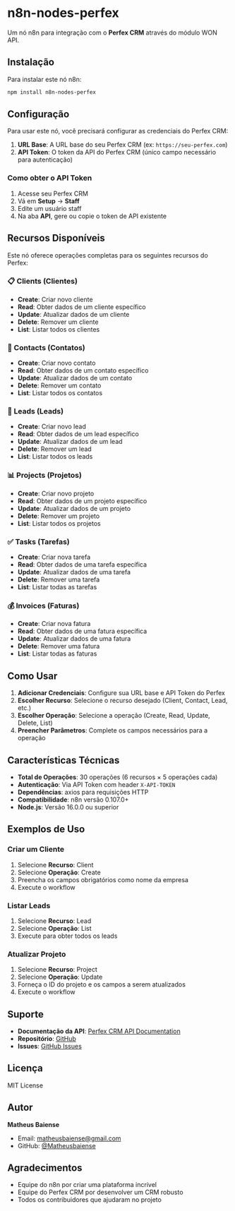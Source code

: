 # n8n-nodes-perfex

Um nó n8n para integração com o **Perfex CRM** através do módulo WON API.

## Instalação

Para instalar este nó n8n:

```bash
npm install n8n-nodes-perfex
```

## Configuração

Para usar este nó, você precisará configurar as credenciais do Perfex CRM:

1. **URL Base**: A URL base do seu Perfex CRM (ex: `https://seu-perfex.com`)
2. **API Token**: O token da API do Perfex CRM (único campo necessário para autenticação)

### Como obter o API Token

1. Acesse seu Perfex CRM
2. Vá em **Setup** → **Staff**
3. Edite um usuário staff
4. Na aba **API**, gere ou copie o token de API existente

## Recursos Disponíveis

Este nó oferece operações completas para os seguintes recursos do Perfex:

### 📋 Clients (Clientes)
- **Create**: Criar novo cliente
- **Read**: Obter dados de um cliente específico
- **Update**: Atualizar dados de um cliente
- **Delete**: Remover um cliente
- **List**: Listar todos os clientes

### 👤 Contacts (Contatos)
- **Create**: Criar novo contato
- **Read**: Obter dados de um contato específico
- **Update**: Atualizar dados de um contato
- **Delete**: Remover um contato
- **List**: Listar todos os contatos

### 🎯 Leads (Leads)
- **Create**: Criar novo lead
- **Read**: Obter dados de um lead específico
- **Update**: Atualizar dados de um lead
- **Delete**: Remover um lead
- **List**: Listar todos os leads

### 📊 Projects (Projetos)
- **Create**: Criar novo projeto
- **Read**: Obter dados de um projeto específico
- **Update**: Atualizar dados de um projeto
- **Delete**: Remover um projeto
- **List**: Listar todos os projetos

### ✅ Tasks (Tarefas)
- **Create**: Criar nova tarefa
- **Read**: Obter dados de uma tarefa específica
- **Update**: Atualizar dados de uma tarefa
- **Delete**: Remover uma tarefa
- **List**: Listar todas as tarefas

### 💰 Invoices (Faturas)
- **Create**: Criar nova fatura
- **Read**: Obter dados de uma fatura específica
- **Update**: Atualizar dados de uma fatura
- **Delete**: Remover uma fatura
- **List**: Listar todas as faturas

## Como Usar

1. **Adicionar Credenciais**: Configure sua URL base e API Token do Perfex
2. **Escolher Recurso**: Selecione o recurso desejado (Client, Contact, Lead, etc.)
3. **Escolher Operação**: Selecione a operação (Create, Read, Update, Delete, List)
4. **Preencher Parâmetros**: Complete os campos necessários para a operação

## Características Técnicas

- **Total de Operações**: 30 operações (6 recursos × 5 operações cada)
- **Autenticação**: Via API Token com header `X-API-TOKEN`
- **Dependências**: axios para requisições HTTP
- **Compatibilidade**: n8n versão 0.107.0+
- **Node.js**: Versão 16.0.0 ou superior

## Exemplos de Uso

### Criar um Cliente
1. Selecione **Recurso**: Client
2. Selecione **Operação**: Create
3. Preencha os campos obrigatórios como nome da empresa
4. Execute o workflow

### Listar Leads
1. Selecione **Recurso**: Lead
2. Selecione **Operação**: List
3. Execute para obter todos os leads

### Atualizar Projeto
1. Selecione **Recurso**: Project
2. Selecione **Operação**: Update
3. Forneça o ID do projeto e os campos a serem atualizados
4. Execute o workflow

## Suporte

- **Documentação da API**: [Perfex CRM API Documentation](https://docs.perfexcrm.com/api/)
- **Repositório**: [GitHub](https://github.com/Matheusbaiense/nodeperfex)
- **Issues**: [GitHub Issues](https://github.com/Matheusbaiense/nodeperfex/issues)

## Licença

MIT License

## Autor

**Matheus Baiense**
- Email: matheusbaiense@gmail.com
- GitHub: [@Matheusbaiense](https://github.com/Matheusbaiense)

## Agradecimentos

- Equipe do n8n por criar uma plataforma incrível
- Equipe do Perfex CRM por desenvolver um CRM robusto
- Todos os contribuidores que ajudaram no projeto
